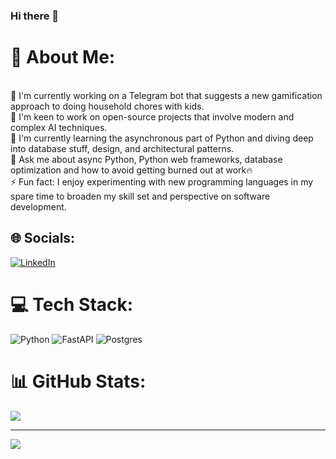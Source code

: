 ### Hi there 👋

# 💫 About Me:
<br>🔭 I'm currently working on a Telegram bot that suggests a new gamification approach to doing household chores with kids.
<br>👯 I'm keen to work on open-source projects that involve modern and complex AI techniques.
<br>🌱 I'm currently learning the asynchronous part of Python and diving deep into database stuff, design, and architectural patterns.
<br>💬 Ask me about async Python, Python web frameworks, database optimization and how to avoid getting burned out at work🔥
<br>⚡ Fun fact: I enjoy experimenting with new programming languages in my spare time to broaden my skill set and perspective on software development.

## 🌐 Socials:
[![LinkedIn](https://img.shields.io/badge/LinkedIn-%230077B5.svg?logo=linkedin&logoColor=white)](https://linkedin.com/in/https://www.linkedin.com/in/maxim-zorin-python-dev/) 

# 💻 Tech Stack:
![Python](https://img.shields.io/badge/python-3670A0?style=plastic&logo=python&logoColor=ffdd54) ![FastAPI](https://img.shields.io/badge/FastAPI-005571?style=plastic&logo=fastapi) ![Postgres](https://img.shields.io/badge/postgres-%23316192.svg?style=plastic&logo=postgresql&logoColor=white) 
# 📊 GitHub Stats:
![](https://github-readme-stats.vercel.app/api/top-langs/?username=AmmoMax&theme=bear&hide_border=false&include_all_commits=true&count_private=true&layout=compact)

---
[![](https://visitcount.itsvg.in/api?id=AmmoMax&icon=0&color=0)](https://visitcount.itsvg.in)

